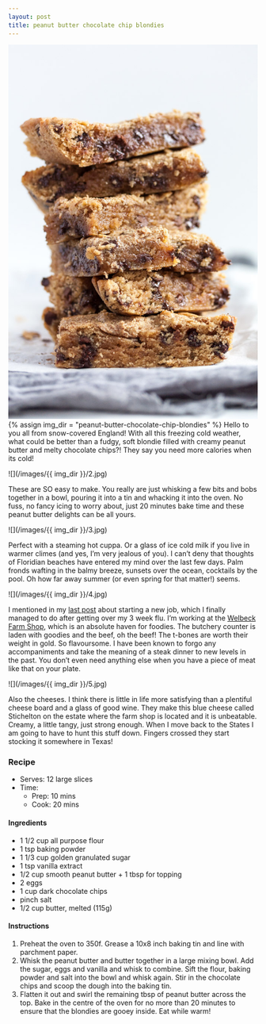 ```yaml
---
layout: post
title: peanut butter chocolate chip blondies
---
```

![](/images/peanut-butter-chocolate-chip-blondies/1.jpg)
{% assign img_dir = "peanut-butter-chocolate-chip-blondies" %}
Hello to you all from snow-covered England! With all this freezing cold weather, what could be better than a fudgy, soft blondie filled with creamy peanut butter and melty chocolate chips?! They say you need more calories when its cold!

![](/images/{{ img_dir }}/2.jpg)

These are SO easy to make. You really are just whisking a few bits and bobs together in a bowl, pouring it into a tin and whacking it into the oven. No fuss, no fancy icing to worry about, just 20 minutes bake time and these peanut butter delights can be all yours.

![](/images/{{ img_dir }}/3.jpg)

Perfect with a steaming hot cuppa. Or a glass of ice cold milk if you live in warmer climes (and yes, I’m very jealous of you). I can’t deny that thoughts of Floridian beaches have entered my mind over the last few days. Palm fronds wafting in the balmy breeze, sunsets over the ocean, cocktails by the pool. Oh how far away summer (or even spring for that matter!) seems.

![](/images/{{ img_dir }}/4.jpg)

I mentioned in my [last post](https://queenculinaire.github.io/blood-orange-rosemary-&-gin-cocktails/) about starting a new job, which I finally managed to do after getting over my 3 week flu. I’m working at the [Welbeck Farm Shop](https://www.welbeckfarmshop.co.uk/), which is an absolute haven for foodies. The butchery counter is laden with goodies and the beef, oh the beef! The t-bones are worth their weight in gold. So flavoursome. I have been known to forgo any accompaniments and take the meaning of a steak dinner to new levels in the past. You don’t even need anything else when you have a piece of meat like that on your plate.

![](/images/{{ img_dir }}/5.jpg)

Also the cheeses. I think there is little in life more satisfying than a plentiful cheese board and a glass of good wine. They make this blue cheese called Stichelton on the estate where the farm shop is located and it is unbeatable. Creamy, a little tangy, just strong enough. When I move back to the States I am going to have to hunt this stuff down. Fingers crossed they start stocking it somewhere in Texas!

### Recipe
+ Serves: 12 large slices
+ Time:
  + Prep: 10 mins
  + Cook: 20 mins
#### Ingredients
+ 1 1/2 cup all purpose flour
+ 1 tsp baking powder
+ 1 1/3 cup golden granulated sugar
+ 1 tsp vanilla extract
+ 1/2 cup smooth peanut butter + 1 tbsp for topping
+ 2 eggs
+ 1 cup dark chocolate chips
+ pinch salt
+ 1/2 cup butter, melted (115g)

#### Instructions
1. Preheat the oven to 350f. Grease a 10x8 inch baking tin and line with parchment paper.
1. Whisk the peanut butter and butter together in a large mixing bowl. Add the sugar, eggs and vanilla and whisk to combine. Sift the flour, baking powder and salt into the bowl and whisk again. Stir in the chocolate chips and scoop the dough into the baking tin.
1. Flatten it out and swirl the remaining tbsp of peanut butter across the top. Bake in the centre of the oven for no more than 20 minutes to ensure that the blondies are gooey inside. Eat while warm!
